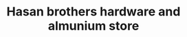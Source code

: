 ---
title: "Hasan brothers hardware and almunium store"
url: /karachi/hasan-brothers-hardware-and-almunium-store/
shop: Eisenwaren
---